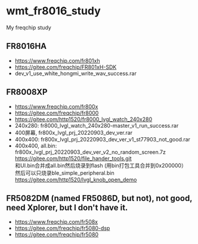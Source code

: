# wmt_fr8016_study
My freqchip study

## FR8016HA  
* https://www.freqchip.com/fr801xh  
* https://gitee.com/freqchip/FR801xH-SDK  
* dev_v1_use_white_hongmi_write_wav_success.rar  

## FR8008XP  
* https://www.freqchip.com/fr800x  
* https://gitee.com/freqchip/fr8000  
* https://gitee.com/http1520/fr8000_lvgl_watch_240x280  
* 240x280: fr8000_lvgl_watch_240x280-master_v1_run_success.rar  
* 400屏幕, fr800x_lvgl_prj_20220903_dev_ver.rar
* 400x400: fr800x_lvgl_prj_20220903_dev_ver_v1_st77903_not_good.rar  
* 400x400, all.bin: fr800x_lvgl_prj_20220903_dev_ver_v2_no_random_screen.7z  
https://gitee.com/http1520/file_hander_tools.git  
和UI.bin合并成all.bin然后烧录到flash (用bin打包工具合并到0x200000）    
然后可以只烧录ble_simple_peripheral.bin  
https://gitee.com/http1520/lvgl_knob_open_demo  

## FR5082DM (named FR5086D, but not), not good, need Xplorer, but I don't have it.      
* https://www.freqchip.com/fr508x  
* https://gitee.com/freqchip/fr5080-dsp  
* https://gitee.com/freqchip/fr5080  
